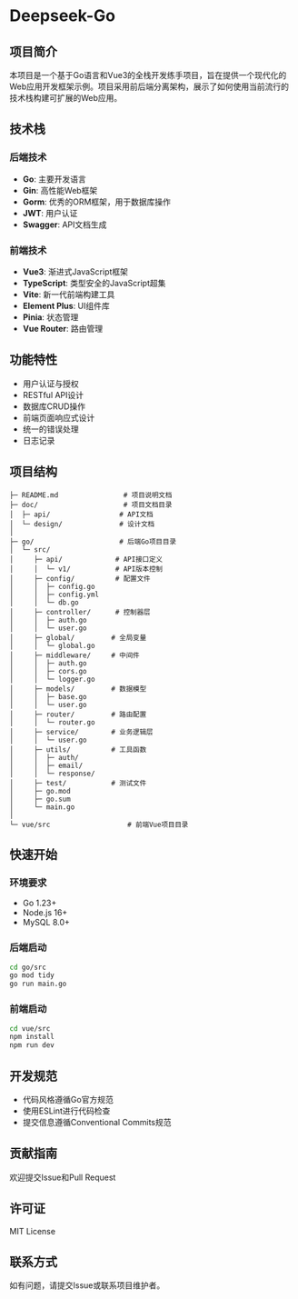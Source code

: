 # Deepseek-Go

## 项目简介
本项目是一个基于Go语言和Vue3的全栈开发练手项目，旨在提供一个现代化的Web应用开发框架示例。项目采用前后端分离架构，展示了如何使用当前流行的技术栈构建可扩展的Web应用。

## 技术栈

### 后端技术
- **Go**: 主要开发语言
- **Gin**: 高性能Web框架
- **Gorm**: 优秀的ORM框架，用于数据库操作
- **JWT**: 用户认证
- **Swagger**: API文档生成

### 前端技术
- **Vue3**: 渐进式JavaScript框架
- **TypeScript**: 类型安全的JavaScript超集
- **Vite**: 新一代前端构建工具
- **Element Plus**: UI组件库
- **Pinia**: 状态管理
- **Vue Router**: 路由管理

## 功能特性
- 用户认证与授权
- RESTful API设计
- 数据库CRUD操作
- 前端页面响应式设计
- 统一的错误处理
- 日志记录

## 项目结构
```
├─ README.md                # 项目说明文档
├─ doc/                     # 项目文档目录
│  ├─ api/                 # API文档
│  └─ design/              # 设计文档
│
├─ go/                     # 后端Go项目目录
│  └─ src/
│     ├─ api/             # API接口定义
│     │  └─ v1/           # API版本控制
│     ├─ config/          # 配置文件
│     │  ├─ config.go
│     │  ├─ config.yml
│     │  └─ db.go
│     ├─ controller/      # 控制器层
│     │  ├─ auth.go
│     │  └─ user.go
│     ├─ global/         # 全局变量
│     │  └─ global.go
│     ├─ middleware/     # 中间件
│     │  ├─ auth.go
│     │  ├─ cors.go
│     │  └─ logger.go
│     ├─ models/         # 数据模型
│     │  ├─ base.go
│     │  └─ user.go
│     ├─ router/         # 路由配置
│     │  └─ router.go
│     ├─ service/        # 业务逻辑层
│     │  └─ user.go
│     ├─ utils/          # 工具函数
│     │  ├─ auth/
│     │  ├─ email/
│     │  └─ response/
│     ├─ test/           # 测试文件
│     ├─ go.mod
│     ├─ go.sum
│     └─ main.go
│
└─ vue/src                   # 前端Vue项目目录
```

## 快速开始

### 环境要求
- Go 1.23+
- Node.js 16+
- MySQL 8.0+

### 后端启动
```bash
cd go/src
go mod tidy
go run main.go
```

### 前端启动
```bash
cd vue/src
npm install
npm run dev
```

## 开发规范
- 代码风格遵循Go官方规范
- 使用ESLint进行代码检查
- 提交信息遵循Conventional Commits规范

## 贡献指南
欢迎提交Issue和Pull Request

## 许可证
MIT License

## 联系方式
如有问题，请提交Issue或联系项目维护者。

